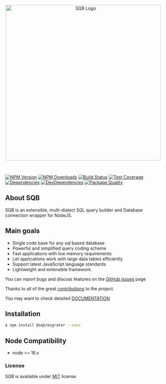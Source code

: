 <center>
<p>
  <img src="https://user-images.githubusercontent.com/3836517/32965280-1a2b63ce-cbe7-11e7-8ee1-ba47313503c5.png" width="500px" alt="SQB Logo"/>
</p>
</center>

<br>

[![NPM Version][npm-image]][npm-url]
[![NPM Downloads][downloads-image]][downloads-url]
[![Build Status][travis-image]][travis-url]
[![Test Coverage][coveralls-image]][coveralls-url]
[![Dependencies][dependencies-image]][dependencies-url]
[![DevDependencies][devdependencies-image]][devdependencies-url]
[![Package Quality][quality-image]][quality-url]

## About SQB

SQB is an extensible, multi-dialect SQL query builder and Database connection wrapper for NodeJS.

## Main goals

-   Single code base for any sql based database
-   Powerful and simplified query coding scheme
-   Fast applications with low memory requirements
-   Let applications work with large data tables efficiently
-   Support latest JavaScript language standards
-   Lightweight and extensible framework.

You can report bugs and discuss features on the [GitHub issues](https://github.com/sqbjs/sqb/issues) page

Thanks to all of the great [contributions](https://github.com/sqbjs/sqb/graphs/contributors) to the project.

You may want to check detailed [DOCUMENTATION](https://sqbjs.github.io/sqb/)

## Installation

```bash
$ npm install @sqb/migrator --save
```

## Node Compatibility

-   node >= 16.x

### License

SQB is available under [MIT](LICENSE) license.

[npm-image]: https://img.shields.io/npm/v/@sqb/migrator.svg
[npm-url]: https://npmjs.org/package/@sqb/migrator
[travis-image]: https://img.shields.io/travis/sqbjs/@sqb/migrator/master.svg
[travis-url]: https://travis-ci.org/sqbjs/@sqb/migrator
[coveralls-image]: https://img.shields.io/coveralls/sqbjs/@sqb/migrator/master.svg
[coveralls-url]: https://coveralls.io/r/sqbjs/@sqb/migrator
[downloads-image]: https://img.shields.io/npm/dm/@sqb/migrator.svg
[downloads-url]: https://npmjs.org/package/@sqb/migrator
[gitter-image]: https://badges.gitter.im/sqbjs/@sqb/migrator.svg
[gitter-url]: https://gitter.im/sqbjs/@sqb/migrator?utm_source=badge&utm_medium=badge&utm_campaign=pr-badge&utm_content=badge
[dependencies-image]: https://david-dm.org/sqbjs/@sqb/migrator/status.svg
[dependencies-url]: https://david-dm.org/sqbjs/@sqb/migrator
[devdependencies-image]: https://david-dm.org/sqbjs/@sqb/migrator/dev-status.svg
[devdependencies-url]: https://david-dm.org/sqbjs/@sqb/migrator?type=dev
[quality-image]: http://npm.packagequality.com/shield/@sqb/migrator.png
[quality-url]: http://packagequality.com/#?package=@sqb/migrator
